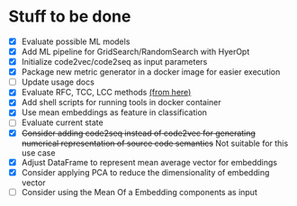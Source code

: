 # Stuff to be done

- [x] Evaluate possible ML models
- [x] Add ML pipeline for GridSearch/RandomSearch with HyerOpt
- [x] Initialize code2vec/code2seq as input parameters 
- [x] Package new metric generator in a docker image for easier execution
- [ ] Update usage docs
- [x] Evaluate RFC, TCC, LCC methods [(from here)](https://github.com/mauricioaniche/ck)
- [x] Add shell scripts for running tools in docker container
- [x] Use mean embeddings as feature in classification
- [ ] Evaluate current state
- [x] ~~Consider adding code2seq instead of code2vec for generating numerical representation of source code semantics~~ Not suitable for this use case
- [x] Adjust DataFrame to represent mean average vector for embeddings
- [x] Consider applying PCA to reduce the dimensionality of embedding vector
- [ ] Consider using the Mean Of a Embedding components as input 